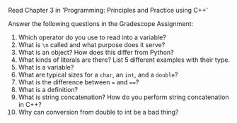 Read Chapter 3 in 'Programming: Principles and Practice using C++'

Answer the following questions in the Gradescope Assignment:

1. Which operator do you use to read into a variable?
2. What is `\n` called and what purpose does it serve?
3. What is an object? How does this differ from Python?
4. What kinds of literals are there? List 5 different examples with their type.
5. What is a variable?
6. What are typical sizes for a `char`, an `int`, and a `double`?
7. What is the difference between `=` and `==`?
8. What is a definition?
9. What is string concatenation? How do you perform string concatenation in C++?
10. Why can conversion from double to int be a bad thing?
